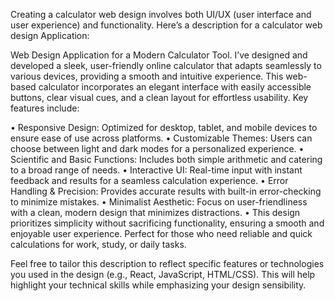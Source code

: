 Creating a calculator web design involves both UI/UX (user interface and user experience) and functionality. Here’s a description for a calculator web design Application:

 Web Design Application for a Modern Calculator Tool.
I’ve designed and developed a sleek, user-friendly online calculator that adapts seamlessly to various devices, providing a smooth and intuitive experience. This web-based calculator incorporates an elegant interface with easily accessible buttons, clear visual cues, and a clean layout for effortless usability. Key features include:

• Responsive Design: Optimized for desktop, tablet, and mobile devices to ensure ease of use across platforms.
• Customizable Themes: Users can choose between light and dark modes for a personalized experience.
• Scientific and Basic Functions: Includes both simple arithmetic and catering to a broad range of needs.
• Interactive UI: Real-time input with instant feedback and results for a seamless calculation experience.
• Error Handling & Precision: Provides accurate results with built-in error-checking to minimize mistakes.
• Minimalist Aesthetic: Focus on user-friendliness with a clean, modern design that minimizes distractions.
• This design prioritizes simplicity without sacrificing functionality, ensuring a smooth and enjoyable user experience. Perfect for those who need reliable and quick calculations for work, study, or daily tasks.

Feel free to tailor this description to reflect specific features or technologies you used in the design (e.g., React, JavaScript, HTML/CSS). This will help highlight your technical skills while emphasizing your design sensibility.






